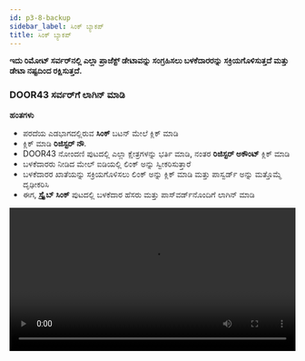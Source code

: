 ```yaml
---
id: p3-8-backup
sidebar_label: ಸಿಂಕ್ ಬ್ಯಾಕಪ್
title: ಸಿಂಕ್ ಬ್ಯಾಕಪ್
---
```

**ಇದು ರಿಮೋಟ್ ಸರ್ವರ್‌ನಲ್ಲಿ ಎಲ್ಲಾ ಪ್ರಾಜೆಕ್ಟ್ ಡೇಟಾವನ್ನು ಸಂಗ್ರಹಿಸಲು ಬಳಕೆದಾರರನ್ನು ಸಕ್ರಿಯಗೊಳಿಸುತ್ತದೆ ಮತ್ತು ಡೇಟಾ ನಷ್ಟದಿಂದ ರಕ್ಷಿಸುತ್ತದೆ.**

### DOOR43 ಸರ್ವರ್‌ಗೆ ಲಾಗಿನ್ ಮಾಡಿ

**ಹಂತಗಳು**

- ಪರದೆಯ ಎಡಭಾಗದಲ್ಲಿರುವ **ಸಿಂಕ್** ಬಟನ್ ಮೇಲೆ ಕ್ಲಿಕ್ ಮಾಡಿ
- ಕ್ಲಿಕ್ ಮಾಡಿ **ರಿಜಿಸ್ಟರ್ ನೌ**.
- DOOR43 ನೋಂದಣಿ ಪುಟದಲ್ಲಿ ಎಲ್ಲಾ ಕ್ಷೇತ್ರಗಳನ್ನು ಭರ್ತಿ ಮಾಡಿ, ನಂತರ **ರಿಜಿಸ್ಟರ್ ಅಕೌಂಟ್** ಕ್ಲಿಕ್ ಮಾಡಿ
- ಬಳಕೆದಾರರು ನೀಡಿದ ಮೇಲ್ ಐಡಿಯಲ್ಲಿ ಲಿಂಕ್ ಅನ್ನು ಸ್ವೀಕರಿಸುತ್ತಾರೆ
- ಬಳಕೆದಾರರ ಖಾತೆಯನ್ನು ಸಕ್ರಿಯಗೊಳಿಸಲು ಲಿಂಕ್ ಅನ್ನು ಕ್ಲಿಕ್ ಮಾಡಿ ಮತ್ತು ಪಾಸ್ವರ್ಡ್ ಅನ್ನು ಮತ್ತೊಮ್ಮೆ ದೃಢೀಕರಿಸಿ
- ಈಗ, **ಸ್ಕ್ರೈಬ್ ಸಿಂಕ್** ಪುಟದಲ್ಲಿ ಬಳಕೆದಾರ ಹೆಸರು ಮತ್ತು ಪಾಸ್‌ವರ್ಡ್‌ನೊಂದಿಗೆ ಲಾಗಿನ್ ಮಾಡಿ

<video controls src="/0.5.5/en-Logintotheserver.mov" width="100%" type="video/mov"/>

### ಕ್ಲೌಡ್ ಸಿಂಕ್ 

**ಹಂತಗಳು**

- ನಿಮ್ಮ DOOR 43 ಖಾತೆಯನ್ನು ಪ್ರವೇಶಿಸಲು ಮಾನ್ಯವಾದ ಬಳಕೆದಾರಹೆಸರು ಮತ್ತು ಪಾಸ್‌ವರ್ಡ್ ಅನ್ನು ನಮೂದಿಸಿ
- ಎಲ್ಲಾ ಪ್ರಸ್ತುತ ಬಳಕೆದಾರರ ಪ್ರಾಜೆಕ್ಟ್ ಫೈಲ್‌ಗಳು ಲಭ್ಯವಿರುತ್ತವೆ
- **ಸಿಂಕ್** ಪೇನ್‌ನಿಂದ ನೀವು ಕೆಲಸ ಮಾಡಲು ಬಯಸುವ ಯೋಜನೆಯನ್ನು ಆಯ್ಕೆಮಾಡಿ
- ಬಯಸಿದ ಯೋಜನೆಯನ್ನು ಆಯ್ಕೆ ಮಾಡಿದ ನಂತರ ಸಿಂಕ್ ಪೇನ್‌ನಲ್ಲಿ **ಕ್ಲೌಡ್ ಸಿಂಕ್** ಬಟನ್ ಕ್ಲಿಕ್ ಮಾಡಿ
- ಪ್ರಗತಿ ಪಟ್ಟಿಯು ಕಾಣಿಸಿಕೊಳ್ಳುತ್ತದೆ, ಇದು **ಸಿಂಕ್** ಪ್ರಕ್ರಿಯೆಯ ಸ್ಥಿತಿ ಮತ್ತು ಪೂರ್ಣಗೊಳಿಸುವಿಕೆಯನ್ನು ತೋರಿಸುತ್ತದೆ
- ಯೋಜನೆಯನ್ನು ಯಶಸ್ವಿಯಾಗಿ ಸಿಂಕ್ ಮಾಡಿದ ನಂತರ, ಅದನ್ನು **ಕ್ಲೌಡ್ ಪ್ರಾಜೆಕ್ಟ್‌ಗಳು** ಫಲಕದ ಕೆಳಭಾಗದಲ್ಲಿ ಪಟ್ಟಿಮಾಡಲಾಗುತ್ತದೆ

<video controls src="/0.5.5/en-cloudsync.mov" width="100%" type="video/mp4"/>

### ಸರ್ವರ್‌ನಿಂದ ಪ್ರಾಜೆಕ್ಟ್ ಅನ್ನು ವಿಲೀನಗೊಳಿಸುವಾಗ ಬ್ಯಾಕಪ್ ಅನ್ನು ರಚಿಸುವುದು

**<i>ಇದು ಪ್ರಾಜೆಕ್ಟ್ ಮ್ಯಾನೇಜರ್‌ಗಳು ಮತ್ತು ನಿರ್ವಾಹಕರಿಗೆ</i>**

**ಹಂತಗಳು**

- ಸಿಸ್ಟಮ್ ಸೆಟ್ಟಿಂಗ್‌ನಲ್ಲಿ ಫೋಲ್ಡರ್ **ಆಪ್ ಡೇಟಾ** ಗೆ ಹೋಗಿ
- ಹಿಂದಿನ ಡೇಟಾವನ್ನು ಹಿಂಪಡೆಯಲು, ಡೇಟಾವನ್ನು ಆದ್ಯತೆಯ ಸ್ಥಳಕ್ಕೆ ನಕಲಿಸಿ.

<video controls src="/assets/backups.mov" width="100%" type="video/mov"/>
<p> </p>



:::note ಟಿಪ್ಪಣಿ

- ನಾವು **ಸಿಂಕ್** ವಿಲೀನ ಕಾರ್ಯಾಚರಣೆಯನ್ನು ಮಾಡಿದಾಗ, ಬ್ಯಾಕ್‌ಅಪ್ ಫೋಲ್ಡರ್‌ಗೆ ಬ್ಯಾಕ್‌ಅಪ್ ಅನ್ನು ಸೇರಿಸಲಾಗುತ್ತದೆ ಮತ್ತು ಗರಿಷ್ಠ ಸಂಖ್ಯೆಯ ಬ್ಯಾಕ್‌ಅಪ್‌ಗಳು ಪ್ರಸ್ತುತ 5 ಆಗಿದ್ದು, ಹಳೆಯ ಬ್ಯಾಕಪ್‌ಗಳನ್ನು ಪಟ್ಟಿಯಿಂದ ಹೊರತರಲಾಗುತ್ತದೆ
- ಸ್ಕ್ರೈಬ್‌ಗೆ ಪ್ರಾಜೆಕ್ಟ್‌ಗಳನ್ನು ಆಮದು ಮಾಡುವಾಗ ಸಂಘರ್ಷದ ಪ್ರಾಜೆಕ್ಟ್ ಡೇಟಾಕ್ಕಾಗಿ ದೋಷ ಸಂಭವಿಸಬಹುದು. ಸ್ಕ್ರೈಬ್ ಅದನ್ನು ಸ್ವಯಂಚಾಲಿತವಾಗಿ ನಿರ್ವಹಿಸುವುದಿಲ್ಲ
- ಬಳಕೆದಾರರು ದೋಷ ಸಂದೇಶವನ್ನು ಸ್ವೀಕರಿಸಿದಾಗ, ಅದನ್ನು ಬಳಕೆದಾರರು ಪರಿಹರಿಸಬೇಕು

:::
